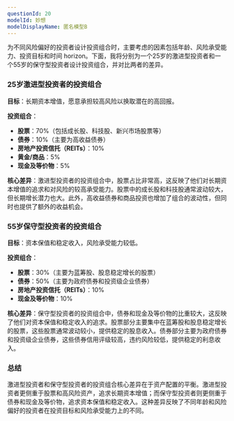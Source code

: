 ```yaml
---
questionId: 20
modelId: 妙想
modelDisplayName: 匿名模型B
---
```

为不同风险偏好的投资者设计投资组合时，主要考虑的因素包括年龄、风险承受能力、投资目标和时间 horizon。下面，我将分别为一个25岁的激进型投资者和一个55岁的保守型投资者设计投资组合，并对比两者的差异。

### 25岁激进型投资者的投资组合

**目标**：长期资本增值，愿意承担较高风险以换取潜在的高回报。

**投资组合**：

- **股票**：70%（包括成长股、科技股、新兴市场股票等）
- **债券**：10%（主要为高收益债券）
- **房地产投资信托（REITs）**：10%
- **黄金/商品**：5%
- **现金及等价物**：5%

**核心差异**：激进型投资者的投资组合中，股票占比非常高，这反映了他们对长期资本增值的追求和对风险的较高承受能力。股票中的成长股和科技股通常波动较大，但长期增长潜力也大。此外，高收益债券和商品投资也增加了组合的波动性，但同时也提供了额外的收益机会。

### 55岁保守型投资者的投资组合

**目标**：资本保值和稳定收入，风险承受能力较低。

**投资组合**：

- **股票**：30%（主要为蓝筹股、股息稳定增长的股票）
- **债券**：50%（主要为政府债券和投资级企业债券）
- **房地产投资信托（REITs）**：10%
- **现金及等价物**：10%

**核心差异**：保守型投资者的投资组合中，债券和现金及等价物的比重较大，这反映了他们对资本保值和稳定收入的追求。股票部分主要集中在蓝筹股和股息稳定增长的股票，这些股票通常波动较小，提供稳定的股息收入。债券部分主要为政府债券和投资级企业债券，这些债券信用评级较高，违约风险较低，提供稳定的利息收入。

### 总结

激进型投资者和保守型投资者的投资组合核心差异在于资产配置的平衡。激进型投资者更侧重于股票和高风险资产，追求长期资本增值；而保守型投资者则更侧重于债券和现金及等价物，追求资本保值和稳定收入。这种差异反映了不同年龄和风险偏好的投资者在投资目标和风险承受能力上的不同。